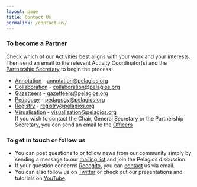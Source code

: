 ```yaml
---
layout: page
title: Contact Us
permalink: /contact-us/
---
```


### To become a Partner
Check which of our <a href="https://pelagios.org/activities/">Activities</a> best aligns with your work and your interests. Then send an email to the relevant Activity Coordinator(s) and the [Partnership Secretary](mailto:collaboration@pelagios.org) to begin the process:
- <a href="https://pelagios.org/activities/annotation">Annotation</a> - annotation@pelagios.org  
- <a href="https://pelagios.org/activities/collaboration">Collaboration</a> - collaboration@pelagios.org  
- <a href="https://pelagios.org/activities/gazetteers">Gazetteers</a> - gazetteers@pelagios.org 
- <a href="https://pelagios.org/activities/pedagogy">Pedagogy</a> - pedagogy@pelagios.org  
- <a href="https://pelagios.org/activities/registry">Registry</a> - registry@pelagios.org 
- <a href="https://pelagios.org/activities/visualisation">Visualisation</a> - visualisation@pelagios.org  
If you wish to contact the Chair, General Secretary or the Partnership Secretary, you can send an email to the [Officers](mailto:officers@pelagios.org)



### To get in touch or follow us
- You can post questions to or follow news from our community simply by sending a message to our <a href="https://groups.google.com/d/forum/pelagios-network">mailing list</a> and join the Pelagios discussion.
- If your question concerns <a href="https://recogito.pelagios.org/">Recogito</a>, you can [contact](mailto:commons@pelagios.org) us via email.   
- You can also follow us on [Twitter](https://twitter.com/PelagiosNetwork) or check out our presentations and tutorials on <a href="https://www.youtube.com/channel/UC6-o6U7HgpFKYhghO_ObrXg">YouTube</a>.
